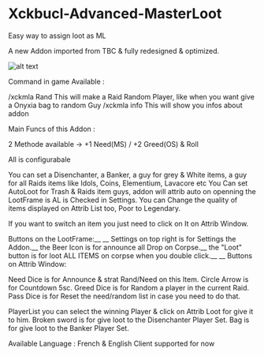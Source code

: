 # Xckbucl-Advanced-MasterLoot
Easy way to assign loot as ML

A new Addon imported from TBC & fully redesigned & optimized.

![alt text](https://image.ibb.co/mS2exS/Screenshot_1.png)


Command in game Available :

/xckmla Rand
This will make a Raid Random Player, like when you want give a Onyxia bag to random Guy
/xckmla info
This will show you infos about addon


Main Funcs of this Addon :

2 Methode available -> +1 Need(MS) / +2 Greed(OS) & Roll 

All is configurabale

You can set a Disenchanter, a Banker, a guy for grey & White items, a guy for all Raids items like Idols, Coins, Elementium, Lavacore etc
You Can set AutoLoot for Trash & Raids item guys, addon will attrib auto on openning the LootFrame is AL is Checked in Settings.
You can Change the quality of items displayed on Attrib List too, Poor to Legendary.

If you want to switch an item you just need to click on It on Attrib Window.


Buttons on the LootFrame:__
__
Settings on top right is for Settings the Addon.__
the Beer Icon is for announce all Drop on Corpse.__
the "Loot" button is for loot ALL ITEMS on corpse when you double click.__
__
Buttons on Attrib Window:

Need Dice is for Announce & strat Rand/Need on this Item.
Circle Arrow is for Countdown 5sc.
Greed Dice is for Random a player in the current Raid.
Pass Dice is for Reset the need/random list in case you need to do that.

PlayerList you can select the winning Player & click on Attrib Loot for give it to him.
Broken sword is for give loot to the Disenchanter Player Set.
Bag is for give loot to the Banker Player Set.



Available Language : French & English Client supported for now
